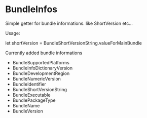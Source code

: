 # BundleInfos

Simple getter for bundle informations. like ShortVersion etc...

Usage:

let shortVersion = BundleShortVersionString.valueForMainBundle

Currently added bundle informations

- BundleSupportedPlatforms
- BundleInfoDictionaryVersion
- BundleDevelopmentRegion
- BundleNumericVersion
- BundleIdentifier
- BundleShortVersionString
- BundleExecutable
- BundlePackageType
- BundleName
- BundleVersion
